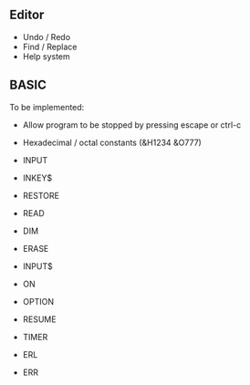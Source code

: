 ## Editor

- Undo / Redo
- Find / Replace
- Help system

## BASIC

To be implemented:

- Allow program to be stopped by pressing escape or ctrl-c

- Hexadecimal / octal constants (&H1234 &O777)
- INPUT
- INKEY$
- RESTORE
- READ
- DIM
- ERASE
- INPUT$
- ON
- OPTION
- RESUME
- TIMER
- ERL
- ERR
